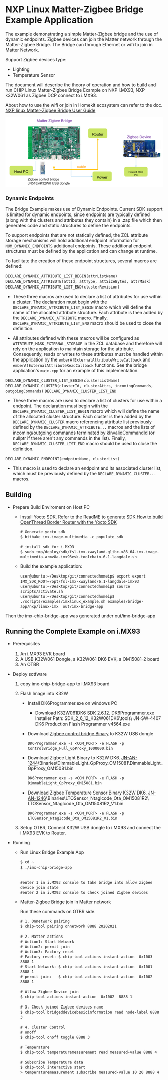 # NXP Linux Matter-Zigbee Bridge Example Application

The example demonstrating a simple Matter-Zigbee bridge and the use of dynamic endpoints. Zigbee devices can
join the Matter network through the Matter-Zigbee Bridge. The Bridge can through Ethernet or wifi to join in
Matter Network.

Support Zigbee devices type:
- Lighting
- Temperature Sensor

The document will describe the theory of operation and how to build
and run CHIP Linux Matter-Zigbee Bridge Example on NXP i.MX93, NXP k32W061 as Zigbee DCP connect to i.MX93.

About how to use the wifi or join in Homekit ecosystem can refer to the doc.
[NXP linux Matter-Zigbee Bridge User Guide](https://community.nxp.com/t5/i-MX-Processors-Knowledge-Base/Matter-Zigbee-Bridge-base-on-i-MX-MPU-and-K32W/ta-p/1675962)

![i.MX93 Matter Zigbee Bridge](../../../../src/platform/nxp/imx/doc/images/imx93_Matter-Zigbee_Bridge.png)

### Dynamic Endpoints

The Bridge Example makes use of Dynamic Endpoints. Current SDK support is
limited for dynamic endpoints, since endpoints are typically defined (along with
the clusters and attributes they contain) in a .zap file which then generates
code and static structures to define the endpoints.

To support endpoints that are not statically defined, the ZCL attribute storage
mechanisms will hold additional endpoint information for `NUM_DYNAMIC_ENDPOINTS`
additional endpoints. These additional endpoint structures must be defined by
the application and can change at runtime.

To facilitate the creation of these endpoint structures, several macros are
defined:

`DECLARE_DYNAMIC_ATTRIBUTE_LIST_BEGIN(attrListName)`
`DECLARE_DYNAMIC_ATTRIBUTE(attId, attType, attSizeBytes, attrMask)`
`DECLARE_DYNAMIC_ATTRIBUTE_LIST_END(clusterRevision)`

-   These three macros are used to declare a list of attributes for use within a
    cluster. The declaration must begin with the
    `DECLARE_DYNAMIC_ATTRIBUTE_LIST_BEGIN` macro which will define the name of
    the allocated attribute structure. Each attribute is then added by the
    `DECLARE_DYNAMIC_ATTRIBUTE` macro. Finally,
    `DECLARE_DYNAMIC_ATTRIBUTE_LIST_END` macro should be used to close the
    definition.

-   All attributes defined with these macros will be configured as
    `ATTRIBUTE_MASK_EXTERNAL_STORAGE` in the ZCL database and therefore will
    rely on the application to maintain storage for the attribute. Consequently,
    reads or writes to these attributes must be handled within the application
    by the `emberAfExternalAttributeWriteCallback` and
    `emberAfExternalAttributeReadCallback` functions. See the bridge
    application's `main.cpp` for an example of this implementation.

`DECLARE_DYNAMIC_CLUSTER_LIST_BEGIN(clusterListName)`
`DECLARE_DYNAMIC_CLUSTER(clusterId, clusterAttrs, incomingCommands, outgoingCommands)`
`DECLARE_DYNAMIC_CLUSTER_LIST_END`

-   These three macros are used to declare a list of clusters for use within a
    endpoint. The declaration must begin with the
    `DECLARE_DYNAMIC_CLUSTER_LIST_BEGIN` macro which will define the name of the
    allocated cluster structure. Each cluster is then added by the
    `DECLARE_DYNAMIC_CLUSTER` macro referencing attribute list previously
    defined by the `DECLARE_DYNAMIC_ATTRIBUTE...` macros and the lists of
    incoming/outgoing commands terminated by kInvalidCommandId (or nullptr if
    there aren't any commands in the list). Finally,
    `DECLARE_DYNAMIC_CLUSTER_LIST_END` macro should be used to close the
    definition.

`DECLARE_DYNAMIC_ENDPOINT(endpointName, clusterList)`

-   This macro is used to declare an endpoint and its associated cluster list,
    which must be previously defined by the `DECLARE_DYNAMIC_CLUSTER...` macros.

<a name="building"></a>

## Building

-   Prepare Build Enviroment on Host PC

    - Install Yocto SDK. Refer to the ReadME to generate SDK.[How to build OpenThread Border Router with the Yocto SDK](https://github.com/nxp-imx/meta-matter/blob/imx_matter_2023_q2/README.md)

        ```
        # Generate yocto sdk
        $ bitbake imx-image-multimedia -c populate_sdk

        # install sdk for i.MX93
        $ sudo tmp/deploy/sdk/fsl-imx-xwayland-glibc-x86_64-imx-image-multimedia-armv8a-imx93evk-toolchain-6.1-langdale.sh
        ```

    -   Build the example application:

        ```
        user@ubuntu:~/Desktop/git/connectedhomeip$ export export IMX_SDK_ROOT=/opt/fsl-imx-xwayland/6.1-langdale-imx93
        user@ubuntu:~/Desktop/git/connectedhomeip$ source scripts/activate.sh
        user@ubuntu:~/Desktop/git/connectedhomeip$ ./scripts/examples/imxlinux_example.sh examples/bridge-app/nxp/linux-imx  out/imx-bridge-app
        ```
Then the imx-chip-bridge-app was generated under out/imx-bridge-app

## Running the Complete Example on i.MX93

-   Prerequisites
    1. An i.MX93 EVK board
    2. A USB K32W061 Dongle, a K32W061 DK6 EVK, a OM15081-2 board
    3. An OTBR

-   Deploy sotfware
    1. copy imx-chip-bridge-app to i.MX93 board

    2. Flash Image into K32W
        - Install DK6Programmer.exe on windows PC
            - Download [K32W061DK6 SDK 2.6.12](https://cache.nxp.com/lgfiles/bsps/SDK_2_6_12_K32W061DK6.zip). DK6Programmer.exe Installer Path: SDK_2_6_12_K32W061DK6\tools\ JN-SW-4407 DK6 Production Flash Programmer v4564.exe

        - Download [Zigbee control bridge Binary](https://drive.google.com/file/d/1VWGZ0LDO5L5Tt3in31ykTqjugB9PZye7/view?usp=drive_link) to K32W USB dongle
            ```
            DK6Programmer.exe -s <COM_PORT> -e FLASH -p ControlBridge_Full_GpProxy_1000000.bin
            ```
        - Download Zigbee Light Binary to K32W DK6.  [JN-AN-1244](https://www.nxp.com/webapp/sps/download/license.jsp?colCode=JN-AN-1244)\Binaries\DimmableLight_GpProxy_OM15081\DimmableLight_GpProxy_OM15081.bin
            ```
            DK6Programmer.exe -s <COM_PORT> -e FLASH -p DimmableLight_GpProxy_OM15081.bin
            ```
        - Download Zigbee Temperature Sensor Binary K32W DK6.  [JN-AN-1246](https://www.nxp.com/webapp/sps/download/license.jsp?colCode=JN-AN-1246)\Binaries\LTOSensor_NtagIcode_Ota_OM15081R2\ LTOSensor_NtagIcode_Ota_OM15081R2_V1.bin
            ```
            DK6Programmer.exe -s <COM_PORT> -e FLASH -p LTOSensor_NtagIcode_Ota_OM15081R2_V1.bin
            ```
    3. Setup OTBR, Connect K32W USB dongle to i.MX93 and connect the i.MX93 EVK to Router.

-   Running

    - Run Linux Bridge Example App

        ```
        $ cd ~
        $ ./imx-chip-bridge-app


        #enter 1 in i.MX93 console to take bridge into allow zigbee device join state
        #enter 2 in i.MX93 console to check joined Zigbee devices
        ```

    -  Matter-Zigbee Bridge join in Matter network

        Run these commands on OTBR side.
        ```
        # 1. Onnetwork pairing
        $ chip-tool pairing onnetwork 8888 20202021

        # 2. Matter actions
        # Action1: Start Network
        # Action2: permit join
        # Action3: Factory reset
        # Factory reset: $ chip-tool actions instant-action  0x1003  8888 1
        # Start Network: $ chip-tool actions instant-action  0x1001  8888 1
        # permit join:   $ chip-tool actions instant-action  0x1002  8888 1

        # Allow Zigbee Device join
        $ chip-tool actions instant-action  0x1002  8888 1

        # 3. Check joined Zigbee devices name
        $ chip-tool bridgeddevicebasicinformation read node-label 8888 3

        # 4. Cluster Control
        # onoff
        $ chip-tool onoff toggle 8888 3

        # Temperature
        $ chip-tool temperaturemeasurement read measured-value 8888 4

        # Subscribe Temperature data
        $ chip-tool interactive start
        > temperaturemeasurement subscribe measured-value 10 20 8888 4
        ```